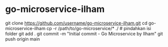 # go-microservice-ilham
git clone https://github.com/username/go-microservice-ilham.git
cd go-microservice-ilham
cp -r /path/to/go-microservice/* ./   # pindahkan isi folder
git add .
git commit -m "Initial commit - Go Microservice by Ilham"
git push origin main

